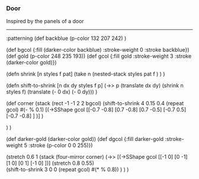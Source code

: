 ### Door

Inspired by the panels of a door

----
:patterning
(def backblue (p-color 132 207 242) )

(def bgcol {:fill (darker-color backblue) :stroke-weight 0
                 :stroke backblue})
(def gold (p-color 248 235 193))
(def gcol {:fill gold :stroke-weight 3 :stroke (darker-color gold)})

(defn shrink [n styles f pat]
    (take n  (nested-stack  styles pat f ) )
)

(defn shift-to-shrink [n dx dy styles f p] 
     (->> p (translate dx dy) (shrink n styles f) (translate (- 0 dx) (- 0 dy)))
)



(def corner 
   (stack 
      (rect -1 -1 2 2 bgcol)
      (shift-to-shrink 4 0.15 0.4 (repeat gcol)
            #(- %  0.1)
             [(->SShape gcol 
                  [[-0.7 -0.8] [0.7 -0.8] [0.7 -0.5] [-0.7 0.5]  [-0.7 -0.8] ] 
             )]
      )
    
   )
)

(def darker-gold (darker-color gold))
(def dgcol {:fill darker-gold :stroke-weight 5
                   :stroke (p-color 0 0 255)})

(stretch 0.6 1
  (stack 
     (four-mirror corner)
     (->> [(->SShape gcol [[-1 0] [0 -1] [1 0] [0 1] [-1 0] ])]
               (stretch 0.8 0.55)  
               (shift-to-shrink 3 0 0 (repeat gcol) #(* % 0.8))
     )
  )
)
